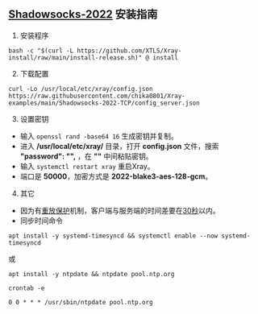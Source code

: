 ## [Shadowsocks-2022](https://github.com/Shadowsocks-NET/shadowsocks-specs) 安装指南

1. 安装程序

```
bash -c "$(curl -L https://github.com/XTLS/Xray-install/raw/main/install-release.sh)" @ install
```

2. 下载配置

```
curl -Lo /usr/local/etc/xray/config.json https://raw.githubusercontent.com/chika0801/Xray-examples/main/Shadowsocks-2022-TCP/config_server.json
```

3. 设置密钥

- 输入 `openssl rand -base64 16` 生成密钥并复制。
- 进入 **/usr/local/etc/xray/** 目录，打开 **config.json** 文件，搜索 **"password": "",** ，在 **""** 中间粘贴密钥。
- 输入 `systemctl restart xray` 重启Xray。
- 端口是 **50000**，加密方式是 **2022-blake3-aes-128-gcm**。

4. 其它

- 因为有[重放保护](https://github.com/Shadowsocks-NET/shadowsocks-specs/blob/main/2022-1-shadowsocks-2022-edition.md#314-replay-protection)机制，客户端与服务端的时间差要在[30秒](https://github.com/Shadowsocks-NET/shadowsocks-specs/blob/main/2022-1-shadowsocks-2022-edition.md#313-header)以内。
- 同步时间命令

```
apt install -y systemd-timesyncd && systemctl enable --now systemd-timesyncd
```

或

```
apt install -y ntpdate && ntpdate pool.ntp.org
```

```
crontab -e
```

```
0 0 * * * /usr/sbin/ntpdate pool.ntp.org
```

